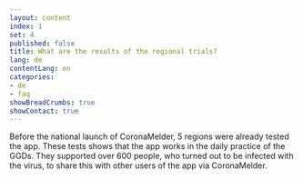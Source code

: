 ```yaml
---
layout: content
index: 1
set: 4
published: false
title: What are the results of the regional trials?
lang: de
contentLang: en
categories:
- de
- faq
showBreadCrumbs: true
showContact: true
---
```


Before the national launch of CoronaMelder, 5 regions were already tested the app. These tests shows that the app works in the daily practice of the GGDs. They supported over 600 people, who turned out to be infected with the virus, to share this with other users of the app via CoronaMelder. 
